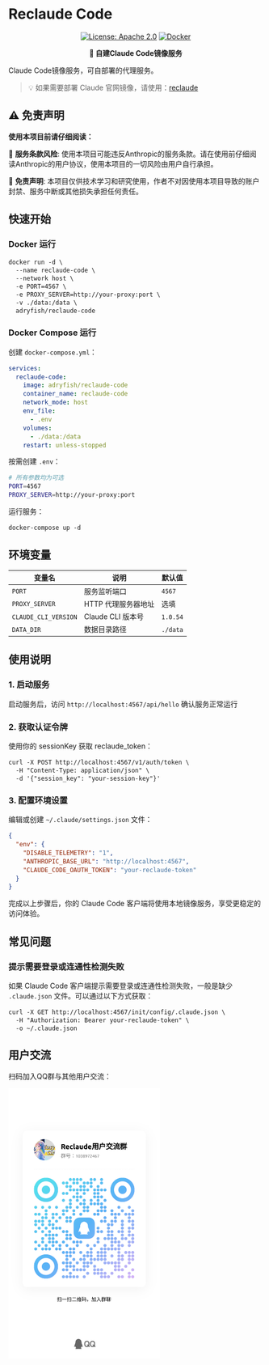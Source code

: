 # Reclaude Code

<div align="center">

[![License: Apache 2.0](https://img.shields.io/badge/License-Apache%202.0-blue.svg)](https://opensource.org/licenses/Apache-2.0)
[![Docker](https://img.shields.io/badge/Docker-Ready-blue.svg)](https://www.docker.com/)

**🚀 自建Claude Code镜像服务**

</div>

Claude Code镜像服务，可自部署的代理服务。

> 💡 如果需要部署 Claude 官网镜像，请使用：[reclaude](https://github.com/adryfish/reclaude)

## ⚠️ 免责声明

**使用本项目前请仔细阅读：**

🚨 **服务条款风险**: 使用本项目可能违反Anthropic的服务条款。请在使用前仔细阅读Anthropic的用户协议，使用本项目的一切风险由用户自行承担。

📖 **免责声明**: 本项目仅供技术学习和研究使用，作者不对因使用本项目导致的账户封禁、服务中断或其他损失承担任何责任。

## 快速开始

### Docker 运行

```shell
docker run -d \
  --name reclaude-code \
  --network host \
  -e PORT=4567 \
  -e PROXY_SERVER=http://your-proxy:port \
  -v ./data:/data \
  adryfish/reclaude-code
```

### Docker Compose 运行

创建 `docker-compose.yml`：

```yaml
services:
  reclaude-code:
    image: adryfish/reclaude-code
    container_name: reclaude-code
    network_mode: host
    env_file:
      - .env
    volumes:
      - ./data:/data
    restart: unless-stopped
```

按需创建 `.env`：

```bash
# 所有参数均为可选
PORT=4567
PROXY_SERVER=http://your-proxy:port
```

运行服务：

```shell
docker-compose up -d
```

## 环境变量

| 变量名 | 说明 | 默认值 |
|--------|------|--------|
| `PORT` | 服务监听端口 | `4567` |
| `PROXY_SERVER` | HTTP 代理服务器地址 | 选填 |
| `CLAUDE_CLI_VERSION` | Claude CLI 版本号 | `1.0.54` |
| `DATA_DIR` | 数据目录路径 | `./data` |

## 使用说明

### 1. 启动服务
启动服务后，访问 `http://localhost:4567/api/hello` 确认服务正常运行

### 2. 获取认证令牌
使用你的 sessionKey 获取 reclaude_token：

```shell
curl -X POST http://localhost:4567/v1/auth/token \
  -H "Content-Type: application/json" \
  -d '{"session_key": "your-session-key"}'
```

### 3. 配置环境设置
编辑或创建 `~/.claude/settings.json` 文件：

```json
{
  "env": {
    "DISABLE_TELEMETRY": "1",
    "ANTHROPIC_BASE_URL": "http://localhost:4567",
    "CLAUDE_CODE_OAUTH_TOKEN": "your-reclaude-token"
  }
}
```

完成以上步骤后，你的 Claude Code 客户端将使用本地镜像服务，享受更稳定的访问体验。

## 常见问题

### 提示需要登录或连通性检测失败

如果 Claude Code 客户端提示需要登录或连通性检测失败，一般是缺少 `.claude.json` 文件。可以通过以下方式获取：

```shell
curl -X GET http://localhost:4567/init/config/.claude.json \
  -H "Authorization: Bearer your-reclaude-token" \
  -o ~/.claude.json
```

## 用户交流

扫码加入QQ群与其他用户交流：

<img src="qqgroup.jpg" alt="QQ群二维码" width="300">